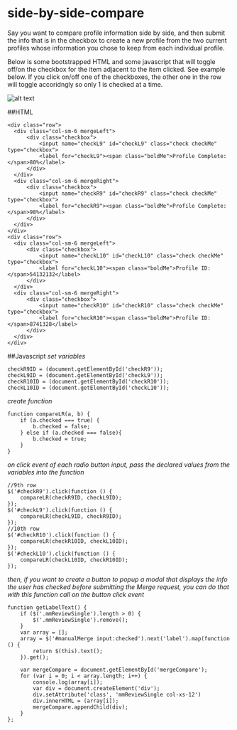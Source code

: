# side-by-side-compare

Say you want to compare profile information side by side, and then submit the info that is in the checkbox to create a new profile from the two current profiles whose information you chose to keep from each individual profile.

Below is some bootstrapped HTML and some javascript that will toggle off/on the checkbox for the item adjacent to the item clicked. See example below. If you click on/off one of the checkboxes, the other one in the row will toggle accoridngly so only 1 is checked at a time.

![alt text](http://i1295.photobucket.com/albums/b638/b2_franklin/compare%20profile_zpsofujeesa.jpg "Example")

##HTML
```
<div class="row">
  <div class="col-sm-6 mergeLeft">
      <div class="checkbox">
          <input name="checkL9" id="checkL9" class="check checkMe" type="checkbox">
          <label for="checkL9"><span class="boldMe">Profile Complete:</span>80%</label>
      </div>
  </div>
  <div class="col-sm-6 mergeRight">
      <div class="checkbox">
          <input name="checkR9" id="checkR9" class="check checkMe" type="checkbox">
          <label for="checkR9"><span class="boldMe">Profile Complete:</span>98%</label>
      </div>
  </div>
</div>
<div class="row">
  <div class="col-sm-6 mergeLeft">
      <div class="checkbox">
          <input name="checkL10" id="checkL10" class="check checkMe" type="checkbox">
          <label for="checkL10"><span class="boldMe">Profile ID:</span>54132132</label>
      </div>
  </div>
  <div class="col-sm-6 mergeRight">
      <div class="checkbox">
          <input name="checkR10" id="checkR10" class="check checkMe" type="checkbox">
          <label for="checkR10"><span class="boldMe">Profile ID:</span>8741328</label>
      </div>
  </div>
</div>
```

##Javascript
*set variables*
```
checkR9ID = (document.getElementById('checkR9'));
checkL9ID = (document.getElementById('checkL9'));
checkR10ID = (document.getElementById('checkR10'));
checkL10ID = (document.getElementById('checkL10'));
```

*create function*
```
function compareLR(a, b) {
    if (a.checked === true) {
        b.checked = false;            
    } else if (a.checked === false){
        b.checked = true;            
    }
}
```

*on click event of each radio button input, pass the declared values from the variables into the function*
```
//9th row
$('#checkR9').click(function () {
    compareLR(checkR9ID, checkL9ID);
});
$('#checkL9').click(function () {
    compareLR(checkL9ID, checkR9ID);
});
//10th row
$('#checkR10').click(function () {
    compareLR(checkR10ID, checkL10ID);
});
$('#checkL10').click(function () {
    compareLR(checkL10ID, checkR10ID);
});
```

*then, if you want to create a button to popup a modal that displays the info the user has checked before submitting the Merge request, you can do that with this function call on the button click event*
```
function getLabelText() {
    if ($('.mmReviewSingle').length > 0) {
        $('.mmReviewSingle').remove();
    }
    var array = [];    
    array = $('#manualMerge input:checked').next('label').map(function () {
        return $(this).text();
    }).get();
    
    var mergeCompare = document.getElementById('mergeCompare');
    for (var i = 0; i < array.length; i++) {
        console.log(array[i]);
        var div = document.createElement('div');
        div.setAttribute('class', 'mmReviewSingle col-xs-12')
        div.innerHTML = (array[i]);
        mergeCompare.appendChild(div);
    }    
};
```
